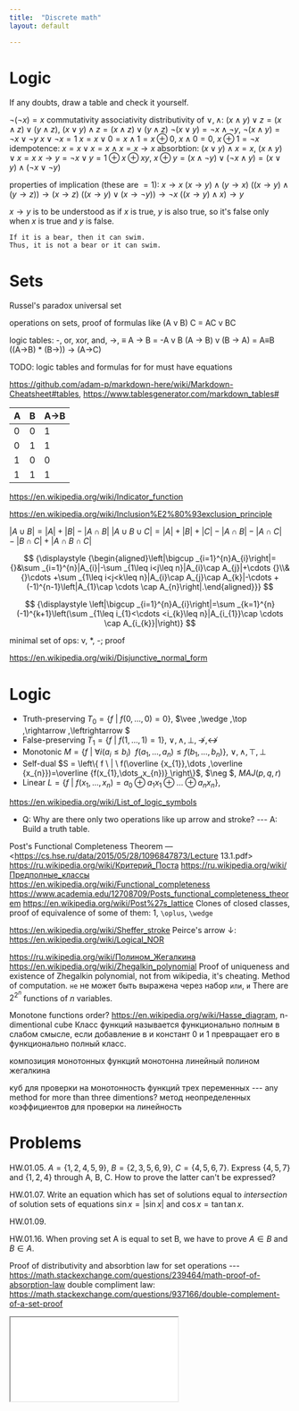 ```yaml
---
title:  "Discrete math"
layout: default

---
```


# Logic

If any doubts, draw a table and check it yourself. 

$\neg(\neg x) = x$
commutativity
associativity
distributivity of $\vee, \wedge$: $(x \wedge y) \vee z = (x \wedge z) \vee (y \wedge z)$, $(x \vee y) \wedge z = (x \wedge z) \vee (y \wedge z)$
$\neg (x \vee y) = \neg x \wedge \neg y$, $\neg (x \wedge y) = \neg x \vee \neg y$
$x \vee \neg x = 1$
$x = x \vee 0 = x \wedge 1 = x \oplus 0$, $x \wedge 0 = 0$, $x \oplus 1 = \neg x$
idempotence: $x = x \vee x = x \wedge x = x \rightarrow x$
absorbtion: $(x \vee y) \wedge x = x$, $(x \wedge y) \vee x = x$
$x \rightarrow y = \neg x \vee y = 1 \oplus x \oplus xy$, $x \oplus y = (x \wedge \neg y) \vee (\neg x \wedge y) = (x \vee y) \wedge (\neg x \vee \neg y)$

properties of implication (these are $= 1$):
$x \rightarrow x$
$(x \rightarrow y) \wedge (y \rightarrow x)$
$((x \rightarrow y) \wedge (y \rightarrow z)) \rightarrow (x \rightarrow z)$
$((x \rightarrow y) \vee (x \rightarrow \neg y)) \rightarrow \neg x$
$((x \rightarrow y) \wedge x) \rightarrow y$


$x \rightarrow y$ is to be understood as if $x$ is true, $y$ is also true, so it's false only when $x$ is true and $y$ is false.

    If it is a bear, then it can swim.
    Thus, it is not a bear or it can swim.

# Sets

Russel's paradox
universal set
    
operations on sets, proof of formulas like (A v B) C = AC v BC
    
logic tables: -, or, xor, and, ->, ≡
A -> B = -A v B
(A -> B) v (B -> A) = A≡B
((A->B) * (B->)) -> (A->C)


TODO: logic tables and formulas for for must have equations

<https://github.com/adam-p/markdown-here/wiki/Markdown-Cheatsheet#tables>, <https://www.tablesgenerator.com/markdown_tables#>

| A | B | A->B |
|---|---|------|
| 0 | 0 | 1  |
| 0 | 1 | 1  |
| 1 | 0 | 0  |
| 1 | 1 | 1  |

<https://en.wikipedia.org/wiki/Indicator_function>

<https://en.wikipedia.org/wiki/Inclusion%E2%80%93exclusion_principle>


<span markdown="0">$| A \cup B| = |A| + |B| - |A \cap B|$</span>
<span markdown="0">$|A\cup B\cup C|=|A|+|B|+|C|-|A\cap B|-|A\cap C|-|B\cap C|+|A\cap B\cap C|$</span>


$$
{\displaystyle {\begin{aligned}\left|\bigcup _{i=1}^{n}A_{i}\right|={}&\sum _{i=1}^{n}|A_{i}|-\sum _{1\leq i<j\leq n}|A_{i}\cap A_{j}|+\cdots {}\\&{}\cdots +\sum _{1\leq i<j<k\leq n}|A_{i}\cap A_{j}\cap A_{k}|-\cdots +(-1)^{n-1}\left|A_{1}\cap \cdots \cap A_{n}\right|.\end{aligned}}}
$$

$$
{\displaystyle \left|\bigcup _{i=1}^{n}A_{i}\right|=\sum _{k=1}^{n}(-1)^{k+1}\left(\sum _{1\leq i_{1}<\cdots <i_{k}\leq n}|A_{i_{1}}\cap \cdots \cap A_{i_{k}}|\right)}
$$

minimal set of ops: v, *, -; proof

<https://en.wikipedia.org/wiki/Disjunctive_normal_form>

# Logic

- Truth-preserving $T_{0} = \left\{ f \ | \ f(0,\dots ,0)=0 \right\}$, $\vee ,\wedge ,\top ,\rightarrow ,\leftrightarrow $
- False-preserving $T_{1} = \left\{ f \ | \ f(1,\dots ,1)=1 \right\}$, $\vee ,\wedge ,\bot ,\nrightarrow ,\nleftrightarrow$
- Monotonic $M = \left\{ f \ | \ \forall i(a_{i}\leq b_{i}) \ \ f(a_{1},\dots ,a_{n})\leq f(b_{1},\dots ,b_{n}) \right\}$, $\vee ,\wedge ,\top ,\bot$
- Self-dual $S = \left\{ f \ | \ f(\overline {x_{1}},\dots ,\overline {x_{n}})=\overline {f(x_{1},\dots ,x_{n})} \right\}$, $\neg $, $MAJ(p, q, r)$
- Linear $L = \left\{ f \ | \ f(x_{1},\dots ,x_{n})=a_{0}\oplus a_{1}x_{1}\oplus \dots \oplus a_{n}x_{n} \right\}$, 

<https://en.wikipedia.org/wiki/List_of_logic_symbols>

- Q: Why are there only two operations like up arrow and stroke? --- A: Build a truth table.

Post's Functional Completeness Theorem — <https://cs.hse.ru/data/2015/05/28/1096847873/Lecture 13.1.pdf>
<https://ru.wikipedia.org/wiki/Критерий_Поста>
<https://ru.wikipedia.org/wiki/Предполные_классы>
<https://en.wikipedia.org/wiki/Functional_completeness>
<https://www.academia.edu/12708709/Posts_functional_completeness_theorem>
<https://en.wikipedia.org/wiki/Post%27s_lattice>
Clones of closed classes, proof of equivalence of some of them: 1, `\oplus`, `\wedge`

<https://en.wikipedia.org/wiki/Sheffer_stroke>
Peirce's arrow $\downarrow$: <https://en.wikipedia.org/wiki/Logical_NOR>


<https://ru.wikipedia.org/wiki/Полином_Жегалкина>
<https://en.wikipedia.org/wiki/Zhegalkin_polynomial>
Proof of uniqueness and existence of Zhegalkin polynomial, not from wikipedia, it's cheating.
Method of computation.
`не` не может быть выражена через набор `или`, `и`
There are $2^{2^n}$ functions of $n$ variables.

Monotone functions order? <https://en.wikipedia.org/wiki/Hasse_diagram>, n-dimentional cube
Класс функций называется функционально полным в слабом смысле, если добавление в и констант 0 и 1 превращает его в функционально полный класс.

композиция монотонных функций монотонна
линейный полином жегалкина

куб для проверки на монотонность функций трех переменных --- any method for more than three dimentions?
метод неопределенных коэффициентов для проверки на линейность


# Problems

HW.01.05. $A = \{ 1, 2, 4, 5, 9 \}$, $B = \{ 2, 3, 5, 6, 9 \}$, $C = \{ 4, 5, 6, 7 \}$. Express $\{4, 5, 7\}$ and $\{1, 2, 4\}$ through A, B, C.
How to prove the latter can't be expressed?

HW.01.07. Write an equation which has set of solutions equal to _intersection_ of solution sets of equations $\sin x = |\sin x|$ and $\cos x = \tan{\tan x}$.

HW.01.09.

HW.01.16. When proving set A is equal to set B, we have to prove $A \in B$ and $B \in A$.

Proof of distributivity and absorbtion law for set operations --- <https://math.stackexchange.com/questions/239464/math-proof-of-absorption-law>
double compliment law: <https://math.stackexchange.com/questions/937166/double-complement-of-a-set-proof>



<iframe class="autoresize nodisplay superlearn-iframe" src="{{ site.superlearn_url }}/ht/asdf2?deckname=math -- discrete math">
    <p>Your browser does not support iframes.</p>
</iframe>
